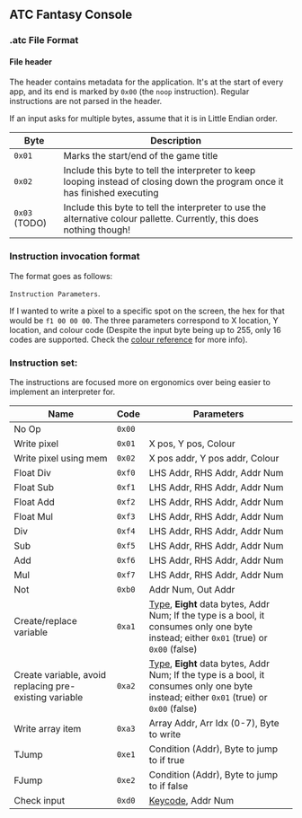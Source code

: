 ## ATC Fantasy Console

### .atc File Format

#### File header

The header contains metadata for the application. It's at the start of every app, and its end is marked by `0x00` (the `noop` instruction). Regular instructions are not parsed in the header.

If an input asks for multiple bytes, assume that it is in Little Endian order.

| Byte | Description |
|--    | --                                           |
|`0x01`| Marks the start/end of the game title        |
|`0x02`| Include this byte to tell the interpreter to keep looping instead of closing down the program once it has finished executing |
| `0x03` (TODO) | Include this byte to tell the interpreter to use the alternative colour pallette. Currently, this does nothing though! |

### Instruction invocation format

The format goes as follows:

`Instruction Parameters`.

If I wanted to write a pixel to a specific spot on the screen, the hex for that would be `f1 00 00 00`. The three parameters correspond to X location, Y location, and colour code (Despite the input byte being up to 255, only 16 codes are supported. Check the [colour reference](colour_code.md) for more info).

### Instruction set:

The instructions are focused more on ergonomics over being easier to implement an interpreter for.

| Name | Code | Parameters
| -- | -- | -- |
| No Op | `0x00` | |
| Write pixel | `0x01` | X pos, Y pos, Colour |
| Write pixel using mem | `0x02` | X pos addr, Y pos addr, Colour |
| Float Div | `0xf0` | LHS Addr, RHS Addr, Addr Num |
| Float Sub | `0xf1` | LHS Addr, RHS Addr, Addr Num |
| Float Add | `0xf2` | LHS Addr, RHS Addr, Addr Num |
| Float Mul | `0xf3` | LHS Addr, RHS Addr, Addr Num |
| Div | `0xf4` | LHS Addr, RHS Addr, Addr Num |
| Sub | `0xf5` | LHS Addr, RHS Addr, Addr Num |
| Add | `0xf6` | LHS Addr, RHS Addr, Addr Num |
| Mul | `0xf7` | LHS Addr, RHS Addr, Addr Num |
| Not | `0xb0` | Addr Num, Out Addr |
| Create/replace variable | `0xa1` | [Type](type_code.md), **Eight** data bytes, Addr Num; If the type is a bool, it consumes only one byte instead; either `0x01` (true) or `0x00` (false) |
| Create variable, avoid replacing pre-existing variable | `0xa2` | [Type](type_code.md), **Eight** data bytes, Addr Num; If the type is a bool, it consumes only one byte instead; either `0x01` (true) or `0x00` (false) |
| Write array item | `0xa3` | Array Addr, Arr Idx (0-7), Byte to write |
| TJump | `0xe1` | Condition (Addr), Byte to jump to if true |
| FJump | `0xe2` | Condition (Addr), Byte to jump to if false |
| Check input | `0xd0` | [Keycode](key_code.md), Addr Num |